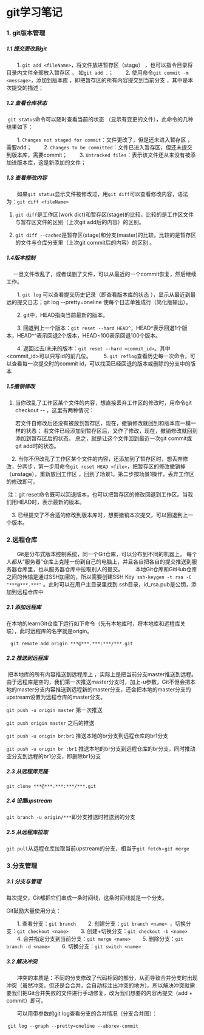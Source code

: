 # git学习笔记

### 1. git版本管理

##### 1.1 提交更改到git

  1. `git add <fileName>`，将文件放进暂存区（stage） ，也可以指令目录将目录内文件全部放入暂存区 ， 如`git add .`；
  2. 使用命令`git commit -m <message>`，添加到版本库 ，即把暂存区的所有内容提交到当前分支 ，其中<message>是本次提交的描述；

##### 1.2 查看仓库状态
​		 `git status`命令可以随时查看当前的状态 （显示有变更的文件），此命令的几种结果如下：

  1. `Changes not staged for commit`：文件更改了，但是还未进入暂存区 ，需要add；
  2. `Changes to be committed`：文件已进入暂存区，但还未提交到版本库，需要commit；
  3. `Untracked files`：表示该文件还从来没有被添加进版本库，这是新添加的文件；

##### 1.3 查看修改内容
  如果`git status`显示文件被修改过，用`git diff`可以查看修改内容，语法为：`git diff <fileName>`

1. `git diff`是工作区(work dict)和暂存区(stage)的比较，比较的是工作区文件与暂存区文件的区别（上次git add后的内容）的区别。

2. `git diff --cached`是暂存区(stage)和分支(master)的比较，比较的是暂存区的文件与仓库分支里（上次git commit后的内容）的区别 。

##### 1.4版本控制
 	一旦文件改乱了，或者误删了文件，可以从最近的一个commit恢复，然后继续工作。

  1. `git log` 可以查看提交历史记录（即查看版本库的状态 ），显示从最近到最远的提交日志；git log --pretty=oneline 使每个日志单独成行（简化版输出）。

  2. git中，HEAD指向当前最新的版本。

  3. 回退到上一个版本：`git reset --hard HEAD^`，HEAD^表示回退1个版本，HEAD^^表示回退2个版本，HEAD~100表示回退100个版本。

  4. 返回过去/未来的版本：`git reset --hard <commit_id>`。其中<commit_id>可以只写id的前几位。
  5. `git reflog`查看历史每一次命令，可以查看每一次提交时的commit id，可以找回已经回退的版本或删除的分支中的版本

##### 1.5撤销修改
  1. 当你改乱了工作区某个文件的内容，想直接丢弃工作区的修改时，用命令git checkout -- <file>，这里有两种情况：

     若文件自修改后还没有被放到暂存区，现在，撤销修改就回到和版本库一模一样的状态；
     若文件已经添加到暂存区后，又作了修改，现在，撤销修改就回到添加到暂存区后的状态。
     总之，就是让这个文件回到最近一次git commit或git add时的状态。

 2. 当你不但改乱了工作区某个文件的内容，还添加到了暂存区时，想丢弃修改，分两步，第一步用命令`git reset HEAD <file>`，把暂存区的修改撤销掉（unstage），重新放回工作区 ，回到了场景1。第二步按场景1操作，丢弃工作区的修改即可。

​		注：git reset命令既可以回退版本，也可以把暂存区的修改回退到工作区。当我们用HEAD时，表示最新的版本。

 3. 已经提交了不合适的修改到版本库时，想要撤销本次提交，可以回退到上一个版本。

### 2.远程仓库
  Git是分布式版本控制系统，同一个Git仓库，可以分布到不同的机器上。 每个人都从“服务器”仓库上克隆一份到自己的电脑上，并且各自把各自的提交推送到服务器仓库里，也从服务器仓库中拉取别人的提交。
  本地Git仓库和GitHub仓库之间的传输是通过SSH加密的，所以需要创建SSH Key` ssh-keygen -t rsa -C "***@***.***"` 。此时可以在用户主目录里找到.ssh目录，id_rsa.pub是公钥，添加到远程仓库中

##### 2.1 添加远程库

​		在本地的learnGit仓库下运行如下命令（先有本地库时，将本地库和远程库关联），此时远程库的名字就是origin。

​		` git remote add origin ***@***.***:***/***.git`

##### 2.2 推送到远程库

​		把本地库的所有内容推送到远程库上 ，实际上是把当前分支master推送到远程。 由于远程库是空的，我们第一次推送master分支时，加上-u参数，Git不但会把本地的master分支内容推送到远程新的master分支，还会把本地的master分支的upstream设置为远程仓库的master分支。

`git push -u origin master`   第一次推送

`git push origin master`         之后的推送

`git push -u origin br:br1` 推送本地的br分支到远程仓库的br1分支

`git push -u origin br :br1` 推送本地的br分支到远程仓库的br分支，同时推动空分支到远程的br1分支，即删除br1分支

##### 2.3 从远程库克隆
`git clone ***@***.***:***/***.git`

##### 2.4 设置upstream

`git branch -u origin/***`即分支推送时推送到的分支

##### 2.5 从远程库拉取

`git pull`从远程仓库拉取当前upstream的分支，相当于`git fetch`+`git merge ` 

### 3.分支管理
##### 3.1 分支与管理
每次提交，Git都把它们串成一条时间线，这条时间线就是一个分支。

Git鼓励大量使用分支：

    1. 查看分支：`git branch`
    2. 创建分支：`git branch <name> `，切换分支：`git checkout <name>`
    3. 创建+切换分支：`git checkout -b <name>`
    4. 合并指定分支到当前分支：`git merge <name>`
  5. 删除分支：`git branch -d <name>`
    6. 切换分支：`git switch <name>`

##### 3.2 解决冲突

  冲突的本质是：不同的分支修改了代码相同的部分，从而导致合并分支时出现冲突（虽然冲突，但还是会合并，会自动标注出冲突的地方）。所以解决冲突就需要我们把Git合并失败的文件进行手动修复，改为我们想要的内容再提交（add + commit）即可。

  可以用带参数的git log查看分支的合并情况（分支合并图）： 

​		`git log --graph --pretty=oneline --abbrev-commit`